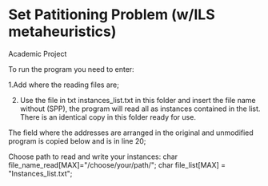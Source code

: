 # Set Patitioning Problem (w/ILS metaheuristics)

Academic Project


To run the program you need to enter:




1.Add where the reading files are;

2. Use the file in txt instances_list.txt in this folder and insert the file name without (SPP), the program will read all as instances contained in the list. There is an identical copy in this folder ready for use.


The field where the addresses are arranged in the original and unmodified program is copied below and is in line 20;


Choose path to read and write your instances:
char file_name_read[MAX]="/choose/your/path/";
char file_list[MAX] = "Instances_list.txt";



